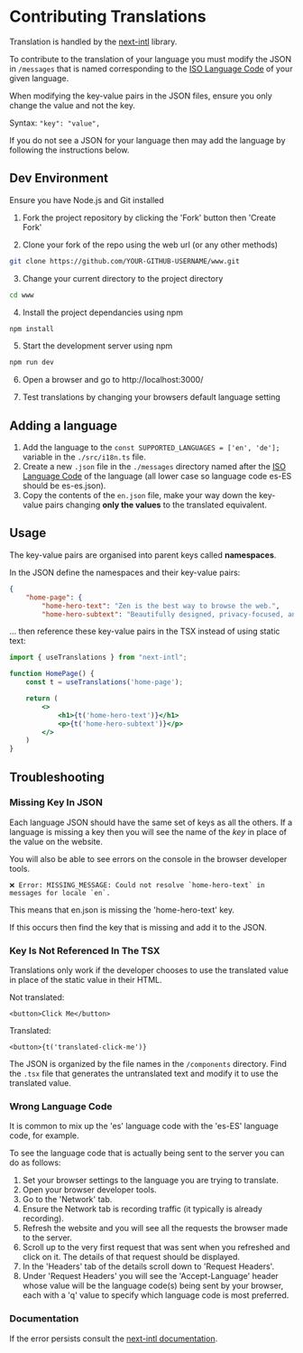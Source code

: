 # Contributing Translations

Translation is handled by the [next-intl](https://next-intl-docs.vercel.app/) library. 

To contribute to the translation of your language you must modify the JSON in `/messages` that is named corresponding to the [ISO Language Code](https://www.w3schools.com/tags/ref_language_codes.asp) of your given language. 

When modifying the key-value pairs in the JSON files, ensure you only change the value and not the key. 

Syntax: `"key": "value",`

If you do not see a JSON for your language then may add the language by following the instructions below. 

## Dev Environment
Ensure you have Node.js and Git installed

1) Fork the project repository by clicking the 'Fork' button then 'Create Fork'

2) Clone your fork of the repo using the web url (or any other methods)
``` bash copy
git clone https://github.com/YOUR-GITHUB-USERNAME/www.git
```
3) Change your current directory to the project directory
``` bash copy
cd www
```
4) Install the project dependancies using npm
``` bash copy
npm install
```
5) Start the development server using npm
``` bash copy
npm run dev
```
6) Open a browser and go to http://localhost:3000/ 

7) Test translations by changing your browsers default language setting

## Adding a language 

1.  Add the language to the `const SUPPORTED_LANGUAGES = ['en', 'de'];` variable in the `./src/i18n.ts` file.
2. Create a new `.json` file in the `./messages` directory named after the [ISO Language Code](https://www.w3schools.com/tags/ref_language_codes.asp) of the language (all lower case so language code es-ES should be es-es.json).
3. Copy the contents of the `en.json` file, make your way down the key-value pairs changing **only the values** to the translated equivalent.

## Usage

The key-value pairs are organised into parent keys called **namespaces**.

In the JSON define the namespaces and their key-value pairs:
```json
{
    "home-page": {
        "home-hero-text": "Zen is the best way to browse the web.",
        "home-hero-subtext": "Beautifully designed, privacy-focused, and packed with features. We care about your experience, not your data.",
```

... then reference these key-value pairs in the TSX instead of using static text:

```jsx
import { useTranslations } from "next-intl";

function HomePage() {
    const t = useTranslations('home-page');

    return (
        <>
            <h1>{t('home-hero-text')}</h1>
            <p>{t('home-hero-subtext')}</p>
        </>
    )
}
```

## Troubleshooting

### Missing Key In JSON

Each language JSON should have the same set of keys as all the others. If a language is missing a key then you will see the name of the *key* in place of the value on the website. 

You will also be able to see errors on the console in the browser developer tools. 
```
❌ Error: MISSING_MESSAGE: Could not resolve `home-hero-text` in messages for locale `en`.
```
This means that en.json is missing the 'home-hero-text' key.

If this occurs then find the key that is missing and add it to the JSON.

### Key Is Not Referenced In The TSX

Translations only work if the developer chooses to use the translated value in place of the static value in their HTML. 

Not translated:
```
<button>Click Me</button>
```

Translated:
```
<button>{t('translated-click-me')}
```

The JSON is organized by the file names in the `/components` directory. Find the `.tsx` file that generates the untranslated text and modify it to use the translated value. 

### Wrong Language Code

It is common to mix up the 'es' language code with the 'es-ES' language code, for example.

To see the language code that is actually being sent to the server you can do as follows:
1) Set your browser settings to the language you are trying to translate.
2) Open your browser developer tools.
3) Go to the 'Network' tab.
4) Ensure the Network tab is recording traffic (it typically is already recording).
5) Refresh the website and you will see all the requests the browser made to the server.
6) Scroll up to the very first request that was sent when you refreshed and click on it. The details of that request should be displayed. 
7) In the 'Headers' tab of the details scroll down to 'Request Headers'.
8) Under 'Request Headers' you will see the 'Accept-Language' header whose value will be the language code(s) being sent by your browser, each with a 'q' value to specify  which language code is most preferred.

### Documentation

If the error persists consult the [next-intl documentation](https://next-intl-docs.vercel.app/docs/getting-started).


